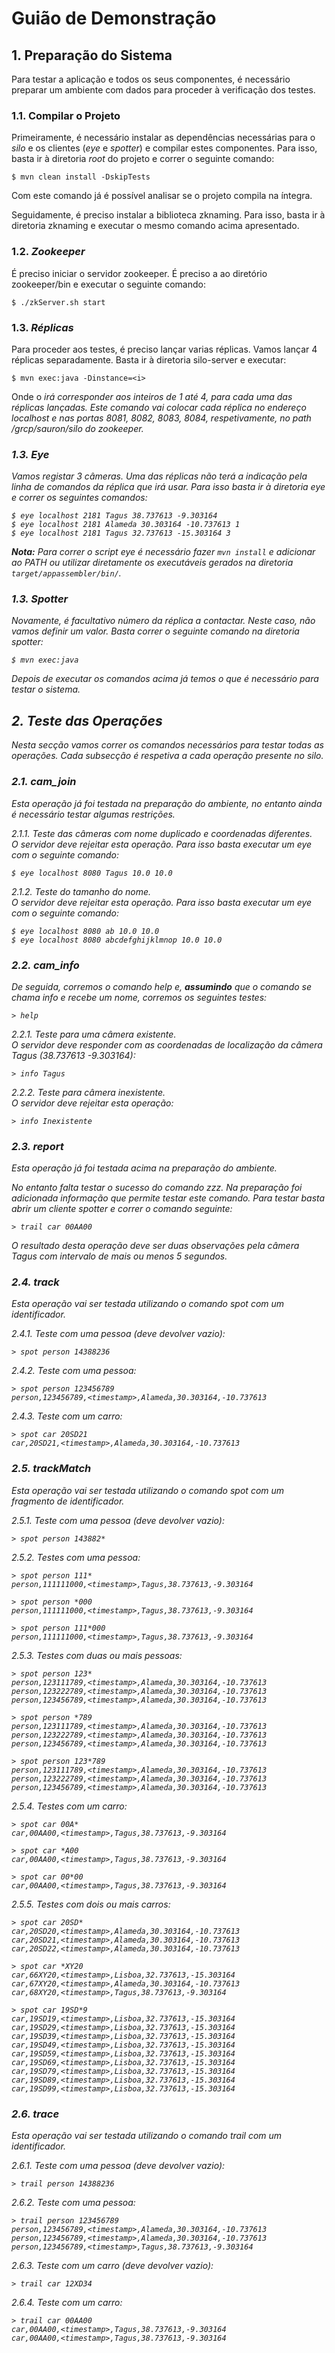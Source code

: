 # Guião de Demonstração

## 1. Preparação do Sistema

Para testar a aplicação e todos os seus componentes, é necessário preparar um ambiente com dados para proceder à verificação dos testes.

### 1.1. Compilar o Projeto

Primeiramente, é necessário instalar as dependências necessárias para o *silo* e os clientes (*eye* e *spotter*) e compilar estes componentes.
Para isso, basta ir à diretoria *root* do projeto e correr o seguinte comando:

```
$ mvn clean install -DskipTests
```

Com este comando já é possível analisar se o projeto compila na íntegra.

Seguidamente, é preciso instalar a biblioteca zknaming. Para isso, basta ir à diretoria zknaming e executar o mesmo comando acima apresentado.

### 1.2. *Zookeeper*

É preciso iniciar o servidor zookeeper. É preciso a ao diretório zookeeper/bin e executar o seguinte comando:

```
$ ./zkServer.sh start
```

### 1.3. *Réplicas*

Para proceder aos testes, é preciso lançar varias réplicas. Vamos lançar 4 réplicas separadamente. Basta ir à diretoria silo-server e executar:

```
$ mvn exec:java -Dinstance=<i>
```

Onde o <i> irá corresponder aos inteiros de 1 até 4, para cada uma das réplicas lançadas.
Este comando vai colocar cada réplica no endereço localhost e nas portas 8081, 8082, 8083, 8084, respetivamente, no path /grcp/sauron/silo do zookeeper.

### 1.3. *Eye*

Vamos registar 3 câmeras. Uma das réplicas não terá a indicação pela linha de comandos da réplica que irá usar.
Para isso basta ir à diretoria *eye* e correr os seguintes comandos:

```
$ eye localhost 2181 Tagus 38.737613 -9.303164
$ eye localhost 2181 Alameda 30.303164 -10.737613 1
$ eye localhost 2181 Tagus 32.737613 -15.303164 3
```

**Nota:** Para correr o script *eye* é necessário fazer `mvn install` e adicionar ao *PATH* ou utilizar diretamente os executáveis gerados na diretoria `target/appassembler/bin/`.

### 1.3. *Spotter*

Novamente, é facultativo número da réplica a contactar. Neste caso, não vamos definir um valor.
Basta correr o seguinte comando na diretoria *spotter*:

```
$ mvn exec:java
```

Depois de executar os comandos acima já temos o que é necessário para testar o sistema. 

## 2. Teste das Operações

Nesta secção vamos correr os comandos necessários para testar todas as operações. 
Cada subsecção é respetiva a cada operação presente no *silo*.

### 2.1. *cam_join*

Esta operação já foi testada na preparação do ambiente, no entanto ainda é necessário testar algumas restrições.

2.1.1. Teste das câmeras com nome duplicado e coordenadas diferentes.  
O servidor deve rejeitar esta operação. 
Para isso basta executar um *eye* com o seguinte comando:

```
$ eye localhost 8080 Tagus 10.0 10.0
```

2.1.2. Teste do tamanho do nome.  
O servidor deve rejeitar esta operação. 
Para isso basta executar um *eye* com o seguinte comando:

```
$ eye localhost 8080 ab 10.0 10.0
$ eye localhost 8080 abcdefghijklmnop 10.0 10.0
```

### 2.2. *cam_info*


De seguida, corremos o comando *help* e, **assumindo** que o comando se chama *info* e recebe um nome, corremos os seguintes testes:

```
> help
```

2.2.1. Teste para uma câmera existente.  
O servidor deve responder com as coordenadas de localização da câmera *Tagus* (38.737613 -9.303164):

```
> info Tagus
```

2.2.2. Teste para câmera inexistente.  
O servidor deve rejeitar esta operação:

```
> info Inexistente
```

### 2.3. *report*

Esta operação já foi testada acima na preparação do ambiente.

No entanto falta testar o sucesso do comando *zzz*. 
Na preparação foi adicionada informação que permite testar este comando.
Para testar basta abrir um cliente *spotter* e correr o comando seguinte:

```
> trail car 00AA00
```

O resultado desta operação deve ser duas observações pela câmera *Tagus* com intervalo de mais ou menos 5 segundos.

### 2.4. *track*

Esta operação vai ser testada utilizando o comando *spot* com um identificador.

2.4.1. Teste com uma pessoa (deve devolver vazio):

```
> spot person 14388236
```

2.4.2. Teste com uma pessoa:

```
> spot person 123456789
person,123456789,<timestamp>,Alameda,30.303164,-10.737613
```

2.4.3. Teste com um carro:

```
> spot car 20SD21
car,20SD21,<timestamp>,Alameda,30.303164,-10.737613
```

### 2.5. *trackMatch*

Esta operação vai ser testada utilizando o comando *spot* com um fragmento de identificador.

2.5.1. Teste com uma pessoa (deve devolver vazio):

```
> spot person 143882*
```

2.5.2. Testes com uma pessoa:

```
> spot person 111*
person,111111000,<timestamp>,Tagus,38.737613,-9.303164

> spot person *000
person,111111000,<timestamp>,Tagus,38.737613,-9.303164

> spot person 111*000
person,111111000,<timestamp>,Tagus,38.737613,-9.303164
```

2.5.3. Testes com duas ou mais pessoas:

```
> spot person 123*
person,123111789,<timestamp>,Alameda,30.303164,-10.737613
person,123222789,<timestamp>,Alameda,30.303164,-10.737613
person,123456789,<timestamp>,Alameda,30.303164,-10.737613

> spot person *789
person,123111789,<timestamp>,Alameda,30.303164,-10.737613
person,123222789,<timestamp>,Alameda,30.303164,-10.737613
person,123456789,<timestamp>,Alameda,30.303164,-10.737613

> spot person 123*789
person,123111789,<timestamp>,Alameda,30.303164,-10.737613
person,123222789,<timestamp>,Alameda,30.303164,-10.737613
person,123456789,<timestamp>,Alameda,30.303164,-10.737613
```

2.5.4. Testes com um carro:

```
> spot car 00A*
car,00AA00,<timestamp>,Tagus,38.737613,-9.303164

> spot car *A00
car,00AA00,<timestamp>,Tagus,38.737613,-9.303164

> spot car 00*00
car,00AA00,<timestamp>,Tagus,38.737613,-9.303164
```

2.5.5. Testes com dois ou mais carros:

```
> spot car 20SD*
car,20SD20,<timestamp>,Alameda,30.303164,-10.737613
car,20SD21,<timestamp>,Alameda,30.303164,-10.737613
car,20SD22,<timestamp>,Alameda,30.303164,-10.737613

> spot car *XY20
car,66XY20,<timestamp>,Lisboa,32.737613,-15.303164
car,67XY20,<timestamp>,Alameda,30.303164,-10.737613
car,68XY20,<timestamp>,Tagus,38.737613,-9.303164

> spot car 19SD*9
car,19SD19,<timestamp>,Lisboa,32.737613,-15.303164
car,19SD29,<timestamp>,Lisboa,32.737613,-15.303164
car,19SD39,<timestamp>,Lisboa,32.737613,-15.303164
car,19SD49,<timestamp>,Lisboa,32.737613,-15.303164
car,19SD59,<timestamp>,Lisboa,32.737613,-15.303164
car,19SD69,<timestamp>,Lisboa,32.737613,-15.303164
car,19SD79,<timestamp>,Lisboa,32.737613,-15.303164
car,19SD89,<timestamp>,Lisboa,32.737613,-15.303164
car,19SD99,<timestamp>,Lisboa,32.737613,-15.303164
```

### 2.6. *trace*

Esta operação vai ser testada utilizando o comando *trail* com um identificador.

2.6.1. Teste com uma pessoa (deve devolver vazio):

```
> trail person 14388236
```

2.6.2. Teste com uma pessoa:

```
> trail person 123456789
person,123456789,<timestamp>,Alameda,30.303164,-10.737613
person,123456789,<timestamp>,Alameda,30.303164,-10.737613
person,123456789,<timestamp>,Tagus,38.737613,-9.303164

```

2.6.3. Teste com um carro (deve devolver vazio):

```
> trail car 12XD34
```

2.6.4. Teste com um carro:

```
> trail car 00AA00
car,00AA00,<timestamp>,Tagus,38.737613,-9.303164
car,00AA00,<timestamp>,Tagus,38.737613,-9.303164
```




